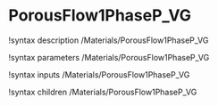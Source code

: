 # PorousFlow1PhaseP_VG
!syntax description /Materials/PorousFlow1PhaseP_VG

!syntax parameters /Materials/PorousFlow1PhaseP_VG

!syntax inputs /Materials/PorousFlow1PhaseP_VG

!syntax children /Materials/PorousFlow1PhaseP_VG
